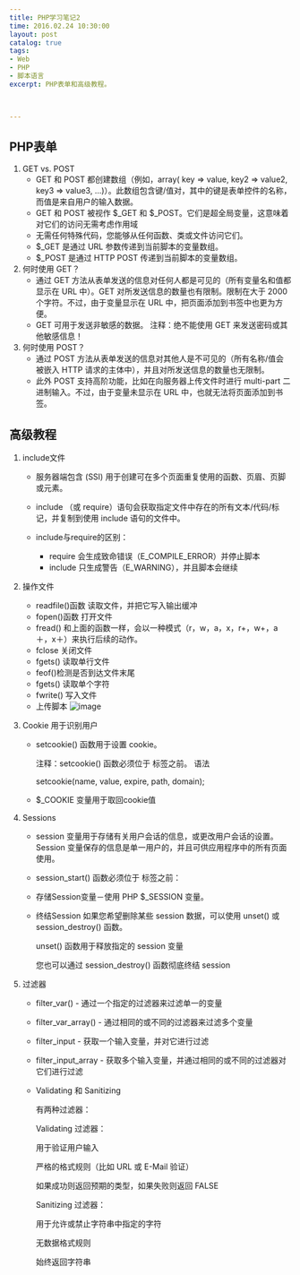```yaml
---
title: PHP学习笔记2
time: 2016.02.24 10:30:00
layout: post
catalog: true
tags:
- Web
- PHP
- 脚本语言
excerpt: PHP表单和高级教程。
    


---
```


## PHP表单
1. GET vs. POST
   - GET 和 POST 都创建数组（例如，array( key => value, key2 => value2, key3 => value3, ...)）。此数组包含键/值对，其中的键是表单控件的名称，而值是来自用户的输入数据。
   - GET 和 POST 被视作 $_GET 和 $_POST。它们是超全局变量，这意味着对它们的访问无需考虑作用域 
   - 无需任何特殊代码，您能够从任何函数、类或文件访问它们。
   - $_GET 是通过 URL 参数传递到当前脚本的变量数组。
   - $_POST 是通过 HTTP POST 传递到当前脚本的变量数组。
2. 何时使用 GET？
   - 通过 GET 方法从表单发送的信息对任何人都是可见的（所有变量名和值都显示在 URL 中）。GET 对所发送信息的数量也有限制。限制在大于 2000 个字符。不过，由于变量显示在 URL 中，把页面添加到书签中也更为方便。
   - GET 可用于发送非敏感的数据。
     注释：绝不能使用 GET 来发送密码或其他敏感信息！
3. 何时使用 POST？
   - 通过 POST 方法从表单发送的信息对其他人是不可见的（所有名称/值会被嵌入 HTTP 请求的主体中），并且对所发送信息的数量也无限制。
   - 此外 POST 支持高阶功能，比如在向服务器上传文件时进行 multi-part 二进制输入。不过，由于变量未显示在 URL 中，也就无法将页面添加到书签。

## 高级教程
1. include文件

   - 服务器端包含 (SSI) 用于创建可在多个页面重复使用的函数、页眉、页脚或元素。

   - include （或 require）语句会获取指定文件中存在的所有文本/代码/标记，并复制到使用 include 语句的文件中。
   - include与require的区别：
     - require 会生成致命错误（E_COMPILE_ERROR）并停止脚本
     - include 只生成警告（E_WARNING），并且脚本会继续

2. 操作文件
   - readfile()函数 读取文件，并把它写入输出缓冲
   - fopen()函数 打开文件
   - fread() 和上面的函数一样，会以一种模式（r，w，a，x，r+，w+，a＋，x＋）来执行后续的动作。
   - fclose 关闭文件
   - fgets() 读取单行文件
   - feof()检测是否到达文件末尾
   - fgets() 读取单个字符
   - fwrite() 写入文件
   - 上传脚本
     ![image](https://momomoxiaoxi.com/img/post/PHP/3.png)

3. Cookie 用于识别用户

   - setcookie() 函数用于设置 cookie。

     注释：setcookie() 函数必须位于 <html> 标签之前。
     语法

     setcookie(name, value, expire, path, domain);
   - $_COOKIE 变量用于取回cookie值
4. Sessions

   - session 变量用于存储有关用户会话的信息，或更改用户会话的设置。Session 变量保存的信息是单一用户的，并且可供应用程序中的所有页面使用。
   - session_start() 函数必须位于 <html> 标签之前：


   		<?php session_start(); ?>
   		<html>
   		<body>
   		</body>
   		</html>
   - 存储Session变量－使用 PHP $_SESSION 变量。
   - 终结Session 
     如果您希望删除某些 session 数据，可以使用 unset() 或 session_destroy() 函数。

     unset() 函数用于释放指定的 session 变量

     您也可以通过 session_destroy() 函数彻底终结 session

5. 过滤器

   - filter_var() - 通过一个指定的过滤器来过滤单一的变量
   - filter_var_array() - 通过相同的或不同的过滤器来过滤多个变量
   - filter_input - 获取一个输入变量，并对它进行过滤
   - filter_input_array - 获取多个输入变量，并通过相同的或不同的过滤器对它们进行过滤
   - Validating 和 Sanitizing

     有两种过滤器：

     Validating 过滤器：

     用于验证用户输入

     严格的格式规则（比如 URL 或 E-Mail 验证）

     如果成功则返回预期的类型，如果失败则返回 FALSE

     Sanitizing 过滤器：

     用于允许或禁止字符串中指定的字符

     无数据格式规则

     始终返回字符串

